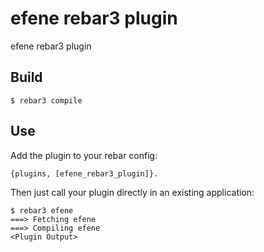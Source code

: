 efene rebar3 plugin
===================

efene rebar3 plugin

Build
-----

    $ rebar3 compile

Use
---

Add the plugin to your rebar config:

    {plugins, [efene_rebar3_plugin]}.

Then just call your plugin directly in an existing application:


    $ rebar3 efene
    ===> Fetching efene
    ===> Compiling efene
    <Plugin Output>
